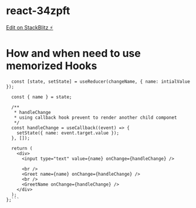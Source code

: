 # react-34zpft

[Edit on StackBlitz ⚡️](https://stackblitz.com/edit/react-34zpft)

# How and when need to use memorized Hooks

```const App = ({ intialValue = 'Anshuk' }) => {
  const [state, setState] = useReducer(changeName, { name: intialValue });

  const { name } = state;

  /**
   * handleChange
   * using callback hook prevent to render another child componet
   */
  const handleChange = useCallback((event) => {
    setState({ name: event.target.value });
  }, []);

  return (
    <div>
      <input type="text" value={name} onChange={handleChange} />

      <br />
      <Greet name={name} onChange={handleChange} />
      <br />
      <GreetName onChange={handleChange} />
    </div>
  );
};```
